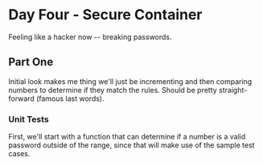 # Day Four - Secure Container

Feeling like a hacker now -- breaking passwords.

## Part One

Initial look makes me thing we'll just be incrementing and then comparing numbers to determine if they match the rules. Should be pretty straight-forward (famous last words).

### Unit Tests

First, we'll start with a function that can determine if a number is a valid password outside of the range, since that will make use of the sample test cases.